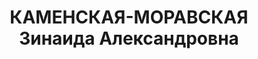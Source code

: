 ---
title: КАМЕНСКАЯ-МОРАВСКАЯ Зинаида Александровна
description: 'Род. в 1892, Санкт-Петербург, русская, обр.: среднее, б/п. Проживала:
  Ленинград, наб.Мойки, д.16, кв.70 (др. адрес - ул.Бронницкая, д.2, кв.19). Медицинский
  регистратор в НИИ по болезням уха, горла, носа и речи.

  Арестована 19.06.1937. Обв. в измене Родине, к.-р. организационной деятельности
  и совершении терактов. Приговор: ВК ВС СССР, 15.11.1937 – ВМН. Расстреляна 15.11.1937,
  г.Москва.

  Реабилитирована ВК ВС СССР 22.06.1958'
---